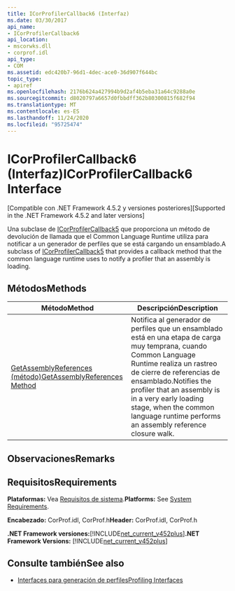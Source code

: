 ```yaml
---
title: ICorProfilerCallback6 (Interfaz)
ms.date: 03/30/2017
api_name:
- ICorProfilerCallback6
api_location:
- mscorwks.dll
- corprof.idl
api_type:
- COM
ms.assetid: edc420b7-96d1-4dec-ace0-36d907f644bc
topic_type:
- apiref
ms.openlocfilehash: 2176b624a427994b9d2af4b5eba31a64c9288a0e
ms.sourcegitcommit: d8020797a6657d0fbbdff362b80300815f682f94
ms.translationtype: MT
ms.contentlocale: es-ES
ms.lasthandoff: 11/24/2020
ms.locfileid: "95725474"
---
```

# <a name="icorprofilercallback6-interface"></a><span data-ttu-id="8423e-102">ICorProfilerCallback6 (Interfaz)</span><span class="sxs-lookup"><span data-stu-id="8423e-102">ICorProfilerCallback6 Interface</span></span>

<span data-ttu-id="8423e-103">[Compatible con .NET Framework 4.5.2 y versiones posteriores]</span><span class="sxs-lookup"><span data-stu-id="8423e-103">[Supported in the .NET Framework 4.5.2 and later versions]</span></span>  
  
 <span data-ttu-id="8423e-104">Una subclase de [ICorProfilerCallback5](icorprofilercallback5-interface.md) que proporciona un método de devolución de llamada que el Common Language Runtime utiliza para notificar a un generador de perfiles que se está cargando un ensamblado.</span><span class="sxs-lookup"><span data-stu-id="8423e-104">A subclass of [ICorProfilerCallback5](icorprofilercallback5-interface.md) that provides a callback method that the common language runtime uses to notify a profiler that an assembly is loading.</span></span>  
  
## <a name="methods"></a><span data-ttu-id="8423e-105">Métodos</span><span class="sxs-lookup"><span data-stu-id="8423e-105">Methods</span></span>  
  
|<span data-ttu-id="8423e-106">Método</span><span class="sxs-lookup"><span data-stu-id="8423e-106">Method</span></span>|<span data-ttu-id="8423e-107">Descripción</span><span class="sxs-lookup"><span data-stu-id="8423e-107">Description</span></span>|  
|------------|-----------------|  
|[<span data-ttu-id="8423e-108">GetAssemblyReferences (método)</span><span class="sxs-lookup"><span data-stu-id="8423e-108">GetAssemblyReferences Method</span></span>](icorprofilercallback6-getassemblyreferences-method.md)|<span data-ttu-id="8423e-109">Notifica al generador de perfiles que un ensamblado está en una etapa de carga muy temprana, cuando Common Language Runtime realiza un rastreo de cierre de referencias de ensamblado.</span><span class="sxs-lookup"><span data-stu-id="8423e-109">Notifies the profiler that an assembly is in a very early loading stage, when the common language runtime performs an assembly reference closure walk.</span></span>|  
  
## <a name="remarks"></a><span data-ttu-id="8423e-110">Observaciones</span><span class="sxs-lookup"><span data-stu-id="8423e-110">Remarks</span></span>  
  
## <a name="requirements"></a><span data-ttu-id="8423e-111">Requisitos</span><span class="sxs-lookup"><span data-stu-id="8423e-111">Requirements</span></span>  

 <span data-ttu-id="8423e-112">**Plataformas:** Vea [Requisitos de sistema](../../get-started/system-requirements.md).</span><span class="sxs-lookup"><span data-stu-id="8423e-112">**Platforms:** See [System Requirements](../../get-started/system-requirements.md).</span></span>  
  
 <span data-ttu-id="8423e-113">**Encabezado:** CorProf.idl, CorProf.h</span><span class="sxs-lookup"><span data-stu-id="8423e-113">**Header:** CorProf.idl, CorProf.h</span></span>  
  
 <span data-ttu-id="8423e-114">**.NET Framework versiones:**[!INCLUDE[net_current_v452plus](../../../../includes/net-current-v452plus-md.md)]</span><span class="sxs-lookup"><span data-stu-id="8423e-114">**.NET Framework Versions:** [!INCLUDE[net_current_v452plus](../../../../includes/net-current-v452plus-md.md)]</span></span>  
  
## <a name="see-also"></a><span data-ttu-id="8423e-115">Consulte también</span><span class="sxs-lookup"><span data-stu-id="8423e-115">See also</span></span>

- [<span data-ttu-id="8423e-116">Interfaces para generación de perfiles</span><span class="sxs-lookup"><span data-stu-id="8423e-116">Profiling Interfaces</span></span>](profiling-interfaces.md)
